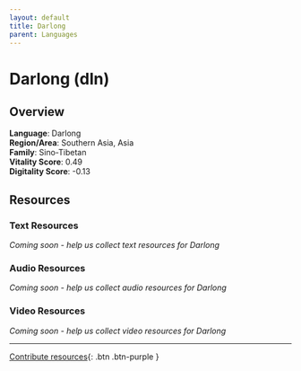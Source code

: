 ```yaml
---
layout: default
title: Darlong
parent: Languages
---
```


# Darlong (dln)

## Overview

**Language**: Darlong  
**Region/Area**: Southern Asia, Asia  
**Family**: Sino-Tibetan  
**Vitality Score**: 0.49  
**Digitality Score**: -0.13  

## Resources

### Text Resources
*Coming soon - help us collect text resources for Darlong*

### Audio Resources
*Coming soon - help us collect audio resources for Darlong*

### Video Resources
*Coming soon - help us collect video resources for Darlong*

---

[Contribute resources](https://fairtrain.github.io/){: .btn .btn-purple }

